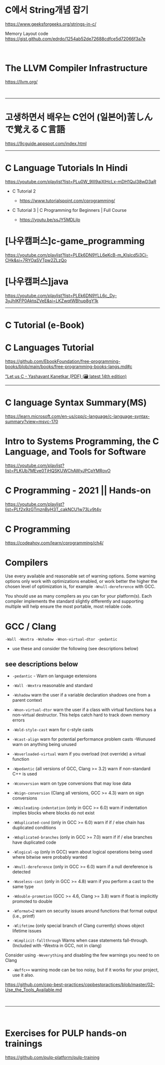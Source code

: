 # C에서 String개념 잡기

https://www.geeksforgeeks.org/strings-in-c/

Memory Layout code https://gist.github.com/edrdo/1254ab52de72688cdfce5d72066f3a7e

<br>


# The LLVM Compiler Infrastructure 

https://llvm.org/

<br>

<hr>

# 고생하면서 배우는 C언어 (일본어)苦しんで覚えるＣ言語

https://9cguide.appspot.com/index.html

<hr>

# C Language Tutorials In Hindi

https://youtube.com/playlist?list=PLu0W_9lII9aiXlHcLx-mDH1Qul38wD3aR

  - C Tutorial 2

    - https://www.tutorialspoint.com/cprogramming/

  - C Tutorial 3 | C Programming for Beginners | Full Course

    - https://youtu.be/ssJY5MDLjlo

# [나우캠퍼스]c-game_programming

https://youtube.com/playlist?list=PLEk6DN9YLL6eKcB-m_KlsIcd5i3Ci-CHk&si=7RYOaSVTpw2ZLzQo

# [나우캠퍼스]java

https://youtube.com/playlist?list=PLEk6DN9YLL6c_Dy-3yJhIKFP0AktqZVeE&si=LKZwqtWBhup8gY1k

<hr>

# C Tutorial (e-Book)


# C Languages Tutorial

https://github.com/EbookFoundation/free-programming-books/blob/main/books/free-programming-books-langs.md#c

["Let us C - Yashavant Kanetkar (PDF) (🗃️ latest 14th edition)](https://ia903402.us.archive.org/1/items/let-us-c/LET%20US%20C.pdf)

<hr>

# C language Syntax Summary(MS)

https://learn.microsoft.com/en-us/cpp/c-language/c-language-syntax-summary?view=msvc-170

# Intro to Systems Programming, the C Language, and Tools for Software

https://youtube.com/playlist?list=PLKUb7MEve0TjHQSKUWChAWyJPCpYMRovO

# C Programming - 2021 || Hands-on

https://youtube.com/playlist?list=PLf2x9zGTmznByH3T_cakNCU1w73Lv9t4v

# C Programming

https://codeahoy.com/learn/cprogramming/ch4/

# Compilers

Use every available and reasonable set of warning options. Some warning options only work with optimizations enabled, or work better the higher the chosen level of optimization is, for example 
```-Wnull-dereference```
 with GCC.

You should use as many compilers as you can for your platform(s). Each compiler implements the standard slightly differently and supporting multiple will help ensure the most portable, most reliable code.

# GCC / Clang
```-Wall -Wextra -Wshadow -Wnon-virtual-dtor -pedantic``` 
- use these and consider the following (see descriptions below)

## see descriptions below

- ```-pedantic``` - Warn on language extensions

- ```-Wall -Wextra``` reasonable and standard

- ```-Wshadow``` warn the user if a variable declaration shadows one from a parent context

- ```-Wnon-virtual-dtor``` warn the user if a class with virtual functions has a non-virtual destructor. This helps catch hard to track down memory errors

- ```-Wold-style-cast``` warn for c-style casts

- ```-Wcast-align``` warn for potential performance problem casts
-Wunused warn on anything being unused

- ```-Woverloaded-virtual``` warn if you overload (not override) a virtual function

- ```-Wpedantic``` (all versions of GCC, Clang >= 3.2) warn if non-standard C++ is used

- ```-Wconversion``` warn on type conversions that may lose data

- ```-Wsign-conversion``` (Clang all versions, GCC >= 4.3) warn on sign conversions

- ```-Wmisleading-indentation``` (only in GCC >= 6.0) warn if indentation implies blocks where blocks do not exist

- ```-Wduplicated-cond``` (only in GCC >= 6.0) warn if if / else chain has duplicated conditions

- ```-Wduplicated-branches``` (only in GCC >= 7.0) warn if if / else branches have duplicated code

- ```-Wlogical-op``` (only in GCC) warn about logical operations being used where bitwise were probably wanted

- ```-Wnull-dereference``` (only in GCC >= 6.0) warn if a null dereference is detected

- ```-Wuseless-cast``` (only in GCC >= 4.8) warn if you perform a cast to the same type

- ```-Wdouble-promotion``` (GCC >= 4.6, Clang >= 3.8) warn if float is implicitly promoted to double

- ```-Wformat=2``` warn on security issues around functions that format output (i.e., printf)

- ```-Wlifetime``` (only special branch of Clang currently) shows object lifetime issues

- ```-Wimplicit-fallthrough``` Warns when case statements fall-through. (Included with -Wextra in GCC, not in clang)

Consider using ```-Weverything``` and disabling the few warnings you need to on Clang

- ```-Weffc++``` warning mode can be too noisy, but if it works for your project, use it also.


https://github.com/cpp-best-practices/cppbestpractices/blob/master/02-Use_the_Tools_Available.md


<br>

<hr>

<br>

# Exercises for PULP hands-on trainings

https://github.com/pulp-platform/pulp-training

<br>
